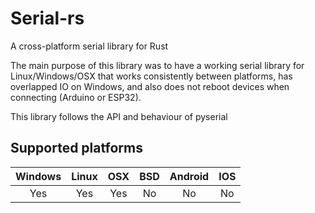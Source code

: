 # Serial-rs
A cross-platform serial library for Rust

The main purpose of this library was to have a working serial library for Linux/Windows/OSX that works consistently between platforms, has overlapped IO on Windows, and also does not reboot devices when connecting (Arduino or ESP32).

This library follows the API and behaviour of pyserial

## Supported platforms
|Windows|Linux|OSX|BSD|Android|IOS|
|:-:|:-:|:-:|:-:|:-:|:-:|
|Yes|Yes|Yes|No|No|No|


